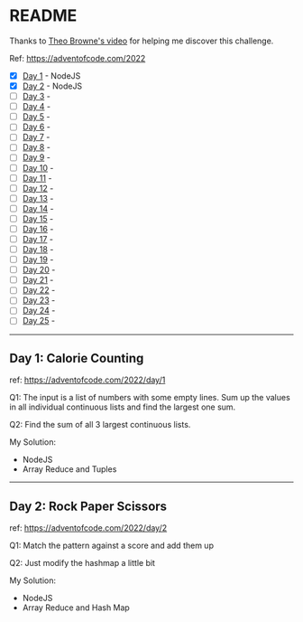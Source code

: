 # README

Thanks to [Theo Browne's video](https://youtu.be/xIj13W0T7Ws) for helping me discover this challenge.

Ref: https://adventofcode.com/2022

- [x] [Day 1](#day-1-calorie-counting) - NodeJS
- [X] [Day 2](#day-2-rock-paper-scissors) - NodeJS
- [ ] [Day 3](#) -
- [ ] [Day 4](#) -
- [ ] [Day 5](#) -
- [ ] [Day 6](#) -
- [ ] [Day 7](#) -
- [ ] [Day 8](#) -
- [ ] [Day 9](#) -
- [ ] [Day 10](#) -
- [ ] [Day 11](#) -
- [ ] [Day 12](#) -
- [ ] [Day 13](#) -
- [ ] [Day 14](#) -
- [ ] [Day 15](#) -
- [ ] [Day 16](#) -
- [ ] [Day 17](#) -
- [ ] [Day 18](#) -
- [ ] [Day 19](#) -
- [ ] [Day 20](#) -
- [ ] [Day 21](#) -
- [ ] [Day 22](#) -
- [ ] [Day 23](#) -
- [ ] [Day 24](#) -
- [ ] [Day 25](#) -

---

## Day 1: Calorie Counting

ref: https://adventofcode.com/2022/day/1

Q1: The input is a list of numbers with some empty lines. Sum up the values in all individual continuous lists and find the largest one sum.

Q2: Find the sum of all 3 largest continuous lists.

My Solution:

- NodeJS
- Array Reduce and Tuples

---

## Day 2: Rock Paper Scissors

ref: https://adventofcode.com/2022/day/2

Q1: Match the pattern against a score and add them up

Q2: Just modify the hashmap a little bit

My Solution:
- NodeJS
- Array Reduce and Hash Map

